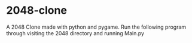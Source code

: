 # 2048-clone
A 2048 Clone made with python and pygame.
Run the following program through visiting the 2048 directory and running Main.py
